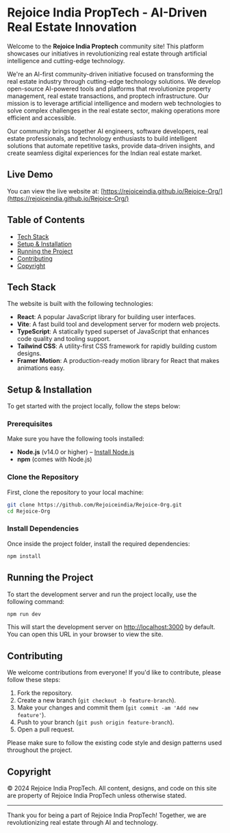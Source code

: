 # Rejoice India PropTech - AI-Driven Real Estate Innovation

Welcome to the **Rejoice India Proptech** community site! This platform showcases our initiatives in revolutionizing real estate through artificial intelligence and cutting-edge technology.

We're an AI-first community-driven initiative focused on transforming the real estate industry through cutting-edge technology solutions. We develop open-source AI-powered tools and platforms that revolutionize property management, real estate transactions, and proptech infrastructure. Our mission is to leverage artificial intelligence and modern web technologies to solve complex challenges in the real estate sector, making operations more efficient and accessible.

Our community brings together AI engineers, software developers, real estate professionals, and technology enthusiasts to build intelligent solutions that automate repetitive tasks, provide data-driven insights, and create seamless digital experiences for the Indian real estate market.

## Live Demo

You can view the live website at: [https://rejoiceindia.github.io/Rejoice-Org/](https://rejoiceindia.github.io/Rejoice-Org/)

## Table of Contents

- [Tech Stack](#tech-stack)
- [Setup & Installation](#setup--installation)
- [Running the Project](#running-the-project)
- [Contributing](#contributing)
- [Copyright](#copyright)

## Tech Stack

The website is built with the following technologies:
- **React**: A popular JavaScript library for building user interfaces.
- **Vite**: A fast build tool and development server for modern web projects.
- **TypeScript**: A statically typed superset of JavaScript that enhances code quality and tooling support.
- **Tailwind CSS**: A utility-first CSS framework for rapidly building custom designs.
- **Framer Motion**: A production-ready motion library for React that makes animations easy.


## Setup & Installation

To get started with the project locally, follow the steps below:

### Prerequisites

Make sure you have the following tools installed:

- **Node.js** (v14.0 or higher) – [Install Node.js](https://nodejs.org/)
- **npm** (comes with Node.js)

### Clone the Repository

First, clone the repository to your local machine:

```bash
git clone https://github.com/Rejoiceindia/Rejoice-Org.git
cd Rejoice-Org
```

### Install Dependencies

Once inside the project folder, install the required dependencies:

```bash
npm install
```

## Running the Project

To start the development server and run the project locally, use the following command:

```bash
npm run dev
```

This will start the development server on [http://localhost:3000](http://localhost:3000) by default. You can open this URL in your browser to view the site.

## Contributing

We welcome contributions from everyone! If you'd like to contribute, please follow these steps:

1. Fork the repository.
2. Create a new branch (`git checkout -b feature-branch`).
3. Make your changes and commit them (`git commit -am 'Add new feature'`).
4. Push to your branch (`git push origin feature-branch`).
5. Open a pull request.

Please make sure to follow the existing code style and design patterns used throughout the project.

## Copyright

© 2024 Rejoice India PropTech. All content, designs, and code on this site are property of Rejoice India PropTech unless otherwise stated.

---

Thank you for being a part of Rejoice India PropTech! Together, we are revolutionizing real estate through AI and technology.
